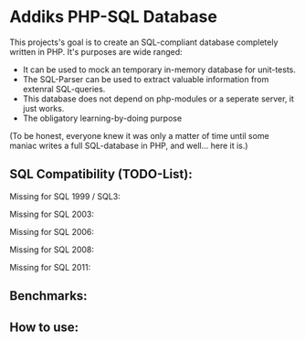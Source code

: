 Addiks PHP-SQL Database
===================================

This projects's goal is to create an SQL-compliant database completely written in PHP.
It's purposes are wide ranged:
 - It can be used to mock an temporary in-memory database for unit-tests.
 - The SQL-Parser can be used to extract valuable information from extenral SQL-queries.
 - This database does not depend on php-modules or a seperate server, it just works.
 - The obligatory learning-by-doing purpose

(To be honest, everyone knew it was only a matter of time until some maniac
 writes a full SQL-database in PHP, and well... here it is.)

## SQL Compatibility (TODO-List):

Missing for SQL 1999 / SQL3:
    
Missing for SQL 2003:

Missing for SQL 2006:

Missing for SQL 2008:

Missing for SQL 2011:

## Benchmarks:

## How to use:
